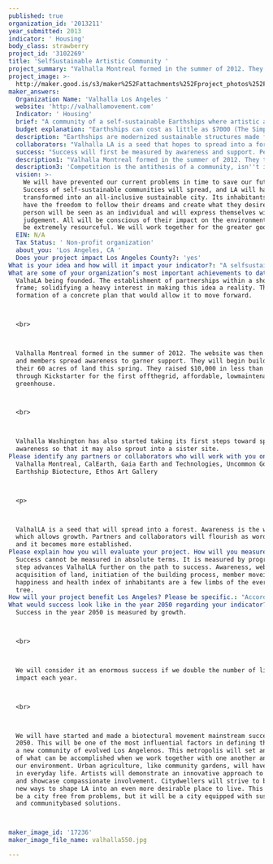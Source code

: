 ```yaml
---
published: true
organization_id: '2013211'
year_submitted: 2013
indicator: ' Housing'
body_class: strawberry
project_id: '3102269'
title: 'SelfSustainable Artistic Community '
project_summary: "Valhalla Montreal formed in the summer of 2012. They then launched the website and spread the word to garner support. They have 60 acres of land and will begin building this spring. They have raised almost $8,000 of $10,000 in 4 days through Kickstarter for the first 100% off-the-grid, affordable, low-maintanence greenhouse. \r\nValhalla Washington has also started taking its first steps toward spreading awareness so that it may also sprout into a sister site. "
project_image: >-
  http://maker.good.is/s3/maker%252Fattachments%252Fproject_photos%252Fimages%252F17236%252Fdisplay%252Fvalhalla550.jpg=c570x385
maker_answers:
  Organization Name: 'Valhalla Los Angeles '
  website: 'http://valhallamovement.com'
  Indicator: ' Housing'
  brief: "A community of a self-sustainable Earthships where artistic and innovative youths, (though not solely limited to this demographic), may pursue their dreams. This would serve as a sister community to Valhalla Montreal.\r\n\r\nWe do not have the opportunity to act on our dreams at an early age. This freedom requires money. We become trapped. Youth is wasted in a materialistic and capitalistic world as we vie to become financially secure enough to pursue our passions. We get caught in the pursuit of material fulfillment. We become jaded. We lose sight of our true selves. Few die happy or fulfilled. Our dreams are stunted. Our energy is wasted in support of a business model that provides little for humanity's greater good.\r\nWe have no option than to partake in the rat race. Unless we are blessed by being born into the correct family or experiencing a wild stroke of luck, we cannot survive and succeed in the physical manifestation of our innermost artistic desires. We have little time to spend on the person that truly matters: ourselves.\r\nSelf-sustainable communities have the potential to revolutionize not just Los Angeles... but the world. They require a pioneer investment, but from that point forward sustain themselves by the upkeep of their inhabitants. After all is established and runs smoothly, money may cease as a necessity.\r\nEach day would be devoted toward inner growth and creating whichever art form we wished to pursue. There would be free exchange of materials. \LIf inhabitants lived in complete harmony and felt positive energy toward their beautiful community, any negative tension or struggle for power would be eliminated.\r\nA screening process would be implemented until proven unnecessary. This society can only flourish with positive people who demonstrate true compassion. These people would channel their energy into its love, abundance, growth, and advancement. There are many negative beings who do not well-wish the world at present. If they were to became members early-on, their thoughts and vibrations could cause the community to fail. This is why Valhalla Montreal has an application process that includes multiple interviews and tasks to test the talent of potential members. \r\nStructure and stagnancy would entail a few hours daily devoted to community upkeep. Upkeep would be crafted in a fun, engaging manner. This would be views as acts of loving kindness that respect and nurture the environment that offers them its support, (cleaning, building, harvesting food, etc).\r\nA mandatory hour of daily meditation would be tailored as the individual sees fit. This would provide internal growth, healing, and evolution of well-being.\r\nIt would be highly recommended that an hour be devoted to daily exercise. The body is a temple. It is the only thing we truly own. Exercise stimulates endorphins. Endorphins make us feel better and provide us with more energy. Innovative and fun exercise classes would be offered.\r\nVarious offbeat and \"un-mainstream\" or uncommon classes and discussions about any and all interests would be offered.\r\nDifferent divisions would include: art, song, dance, poetry, sculpture, innovation, holistic healing, culinary, gardening, etc. Collaboration between divisions would be highly recommended.\r\nMajor goals are to make everything as creative, innovative, thought-provoking, positive, and unique as possible. This would require members to think beyond, break boundaries, and firmly believe that anything is possible.\r\nCommunity participants would be surrounded by nurturing and open-minded people who do not pass judgement. It is hypothesized that, under such circumstances, members would feel such bliss that word of this lifestyle would spread. Others would open their minds, challenge their beliefs, and consider a new perspective toward community and reason for existence.\r\nUnlike other ‘hippie communities’, we are not shutting ourselves off from the world. We are doing everything possible to make this lifestyle universally appealing. We will be as loud as possible so that we’re either loved or hated, but never unheard of.\r\nThe art, ideas, and inventions that could come to fruition from such surroundings would be of high commodity in the marketplace, should a system centered on monetary value continue to exist. \r\nIt is time to try something new. The old methods have been tried and are not true. Once this idea is tested, there is no doubt of its success. Yes, it is an idea vastly different from that which we are accustomed; a functioning base for all ideas that have changed the world."
  budget explanation: "Earthships can cost as little as $7000 (The Simple Survival model), and  the most glamorous models cost $70,000+. \r\nValhalla Montreal is currently raising $10,000 on Kickstarter to fund the first off-the-grid, affordable, low-maintenance greenhouse: http://kck.st/ZbtMAM\r\nThey have found other funding through local businesses who have donated thousands of dollars worth of lumber, labor, plants, trees, and soil. \r\nA married couple in Toronto was able to build a 3-story Earthship by themselves in 3 months, simply by looking at blueprints. They had never built anything before. They did not use costly equipment or hire help; however, this, of course, would make the process go by much faster. \r\nTheir informational video is found on Vimeo, so it was not able to be embedded below: http://vimeo.com/59871964"
  description: "Earthships are modernized sustainable structures made from recyclable materials. They are 100% off-the-grid. They heat and cool themselves. They provide their own energy, food, and water. Bills, utilities, and grocery bills then become extinct. This allows members complete freedom. \r\nEach Earthship hosts 1-2 greenhouses with the ability to produce crops year-round. Water is recycled through a rain-harvesting system and is used for showers, toilet-water, and plants. It can even work in an LA climate with minimal rain!\r\nTires filled with dirt comprise an Earthship. They absorb and store solar heat, so temperatures within homes register around 70 degrees in any weather condition. There are an overabundance of discarded tires; supply would not be a problem. Walls are made of a mixture of concrete + plastic and glass bottles. Solar panels provide the home with energy. \r\nThis project addresses each indicator. It would benefit Los Angeles in all aspects. \r\nIt would: improve the environment by eliminating fossil fuels and other hazardous chemicals that damage our health, create cheap housing, provide organic food, allow inhabitants complete freedom to create a new culture in a social community that encourages collaboration and artistic expression, and would allow us to experience a well-rounded education tailored to our interests. We would also learn how to build homes and support ourselves by being resourceful and respecting our environment, instead of destroying it for profitable gain. We would have more time. We would use this time to be healthy, to learn, to work together, and to produce things that could cause the world to truly progress. "
  collaborators: "Valhalla LA is a seed that hopes to spread into a forest.\r\nApart from Valhalla Montreal, this project does not currently have any local partners or collaborators... though a meetup was created earlier this week!\r\nHowever, it has also not had enough time to build its resources. Once awareness is spread, this will change. Valhalla Montreal was formed last summer and already has plans to begin building this spring.\r\nThere are many groups in Los Angeles that work on and support the varying aspects necessary for Valhalla LA to thrive. LA2050 is the best opportunity to allow these moving parts to come together to advance the common goal of community and change."
  success: "Success will first be measured by awareness and support. People need to be inspired and willing to group together to create a self-sustainable community. The determination of its individuals mixed with the varying degrees of talent, ideas, and skills are what will cause Valhalla LA to truly take off. The next step is to put the idea in motion. This will happen quickly as word of the idea spreads. \r\nAfter Valhalla LA is created, success will be measured by the happiness and health index of its people. The ultimate goal is to make self-sustainable communities mainstream. \r\n"
  description1: "Valhalla Montreal formed in the summer of 2012. They then launched the website and spread the word to garner support. They have 60 acres of land and will begin building this spring. They have raised almost $8,000 of $10,000 in 4 days through Kickstarter for the first 100% off-the-grid, affordable, low-maintanence greenhouse. \r\nValhalla Washington has also started taking its first steps toward spreading awareness so that it may also sprout into a sister site. "
  description3: 'Competition is the antithesis of a community, isn''t it? '
  vision: >-
    We will have prevented our current problems in time to save our future.
    Success of self-sustainable communities will spread, and LA will have
    transformed into an all-inclusive sustainable city. Its inhabitants will
    have the freedom to follow their dreams and create what they desire. Each
    person will be seen as an individual and will express themselves without
    judgement. All will be conscious of their impact on the environment and will
    be extremely resourceful. We will work together for the greater good. 
  EIN: N/A
  Tax Status: ' Non-profit organization'
  about_you: 'Los Angeles, CA '
  Does your project impact Los Angeles County?: 'yes'
What is your idea and how will it impact your indicator?: "A selfsustainable habitat for and run by young artists. Inhabitants live in an Earthship/Superadobe hybrid. Both the Earthship and Superadobe structure are 100% offthegrid. Its design allows it to produce its own food, renewable energy, and water. It heats and cools itself. Bills become extinct. Participants gain complete freedom from the stressors of modern society. Artistic passions are pursued without dependence on a capitalistic structure. Members may act on their dreams at a much younger age than is custom. This serves as a sister community to Valhalla Montreal, which was pioneered last spring.\n\n\n<p>\n\n\nThe pillar of ValhalLA's success is hinged upon community. Collaboration is highly encouraged. Individuals possess positivity and an openmind. They demonstrate true compassion and commit to live in harmony. Their energy is channeled into their environment's love, abundance, growth, and advancement. They support one another in the creation of progressive and innovative work. An application process is necessaryValhalla Montreal has implemented multiple interviews and tasks to test the talent of potential members.\n\n\n<p>\n\n\nMembers use their sustainable safehaven to encourage victims of abuse or troubled backgrounds along the correct path. They provide a program that accepts these individuals and allows them to acquire sustainable skills. Knowledge of healthy nutrition, critical thinking, earth building, and permaculture principles are gained through assistance growing food on the base property and empty city lots. This education helps prepare them to enter the workforce and enforces positive social connectivity. Â\_\n\n\n<p>\n\n\nIt is time to challenge that which we've been accustomed. This community serves as an ulterior model. It unites and strengthens each indicator to provide a harmonious option for the future of LA."
What are some of your organization’s most important achievements to date?: >-
  ValhaLA being founded. The establishment of partnerships within a short time
  frame; solidifying a heavy interest in making this idea a reality. The
  formation of a concrete plan that would allow it to move forward.



  <br>



  Valhalla Montreal formed in the summer of 2012. The website was then launched
  and members spread awareness to garner support. They will begin building on
  their 60 acres of land this spring. They raised $10,000 in less than a week
  through Kickstarter for the first offthegrid, affordable, lowmaintenance
  greenhouse.



  <br>



  Valhalla Washington has also started taking its first steps toward spreading
  awareness so that it may also sprout into a sister site.
Please identify any partners or collaborators who will work with you on this project.: >-
  Valhalla Montreal, CalEarth, Gaia Earth and Technologies, Uncommon Good,
  Earthship Biotecture, Ethos Art Gallery



  <p>



  ValhalLA is a seed that will spread into a forest. Awareness is the water
  which allows growth. Partners and collaborators will flourish as word spreads
  and it becomes more established.
Please explain how you will evaluate your project. How will you measure success?: >-
  Success cannot be measured in absolute terms. It is measured by progress. Each
  step advances ValhalLA further on the path to success. Awareness, website,
  acquisition of land, initiation of the building process, member movein,
  happiness and health index of inhabitants are a few limbs of the everevolving
  tree.
How will your project benefit Los Angeles? Please be specific.: "According to the LA 2050 report, workers aged 25 and below have the highest unemployment rate of any labor force group. The experience of unemployment is one of the strongest negative impacts on subjective wellbeing. Once unemployed or working an entrylevel position, it is a struggle to afford housing in a healthy environment. Health is compromised as affordable homes are only available in neighborhoods with heavily polluted air that may cause cancer. Time is spent working to afford the cost of living. More than half spend 30% or more to afford housing. They become disconnected from the community. The fundamental nature of human social bonds is a crucial determinant of wellbeing. Neighborhoods with perceived social disorder and a lack of collective efficacy are more associated with crime related outcomes. Â\_\n\n\nIndividuals become polarized and trapped in this cycle. They gather to live in an area but are disjointed from one another. They lack the education and skills to create a positive change for themselves.\n\n\n<br>\n\n\nValhalLA benefits Los Angeles by creating a different cycle.\n\n\n<br>\n\n\nHouses are affordable. Earthships and Superadobe are created from recyclable materials. They have been tested, proven, and permitted in LA county. While both Earthship and Superadobe designs are revolutionary, they have not yet been integrated. This insemination promotes the recurring theme of innovation and collaboration. It involves experts in both fields and offers a long term solution to the increasing need for housing. Low material and operational costs allow homes to start at $7,000.\n\n\n<br>\n\n\nThe habitat utilizes permaculture principles. Its structure has zero carbon footprint qualities and zero emission. This has immediate and large scale effects on environmental quality.\n\n\n<br>\n\n\nPeople are healthier with an improved environment and organic, locally grown food.\n\n\n<br>\n\n\nAccording to LA 2050, the current cost of living and unemployment rate place the future vitality of arts and culture at risk. Public arts expenditures are below the national average. There is a lack of artsnurturing policy. ValhalLA members work together to give back to the city. They produce progressive art and maintain a beautiful environment. This heightens social connectivity, which, in turn, promotes public safety. Those who feel they can work with friends, family, and neighbors to bring about positive, collective change are more likely to report feeling safer.\n\n\n<br>\n\n\nValhalLA educates others with knowledge that prepares them to change their own direct community. Others learn selfsustainable skills that enable them to seek and find employment in an emerging market with increasing demand for sustainable, low cost small business and residential buildings.\n\n\n<br>\n\n\nValhalLA introduces an innovative concept; the functioning base for all ideas that have changed the world."
What would success look like in the year 2050 regarding your indicator?: >+
  Success in the year 2050 is measured by growth.



  <br>



  We will consider it an enormous success if we double the number of lives we
  impact each year.



  <br>



  We will have started and made a biotectural movement mainstream success by
  2050. This will be one of the most influential factors in defining the face of
  a new community of evolved Los Angelenos. This metropolis will set an example
  of what can be accomplished when we work together with one another and with
  our environment. Urban agriculture, like community gardens, will have a place
  in everyday life. Artists will demonstrate an innovative approach to education
  and showcase compassionate involvement. Citydwellers will strive to brainstorm
  new ways to shape LA into an even more desirable place to live. This will not
  be a city free from problems, but it will be a city equipped with sustainable
  and communitybased solutions.



maker_image_id: '17236'
maker_image_file_name: valhalla550.jpg

---
```


